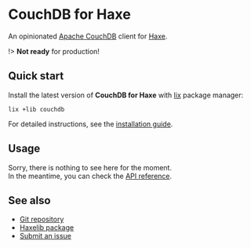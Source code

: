 # CouchDB for Haxe
An opinionated [Apache CouchDB](https://couchdb.apache.org) client for [Haxe](https://haxe.org).

!> **Not ready** for production!

## Quick start
Install the latest version of **CouchDB for Haxe** with [lix](https://github.com/lix-pm/lix.client) package manager:

```shell
lix +lib couchdb
```

For detailed instructions, see the [installation guide](installation.md).

## Usage
Sorry, there is nothing to see here for the moment.  
In the meantime, you can check the [API reference](api/).

## See also
- [Git repository](https://github.com/mc2it/couchdb.hx)
- [Haxelib package](https://lib.haxe.org/p/couchdb)
- [Submit an issue](https://github.com/mc2it/couchdb.hx/issues)
